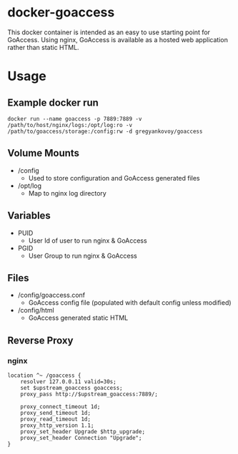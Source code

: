 # docker-goaccess
This docker container is intended as an easy to use starting point for GoAccess. Using nginx, GoAccess is available as a hosted web application rather than static HTML.

# Usage
## Example docker run
```
docker run --name goaccess -p 7889:7889 -v /path/to/host/nginx/logs:/opt/log:ro -v /path/to/goaccess/storage:/config:rw -d gregyankovoy/goaccess
```

## Volume Mounts
- /config
  - Used to store configuration and GoAccess generated files
- /opt/log
  - Map to nginx log directory

## Variables
- PUID 
  - User Id of user to run nginx & GoAccess
- PGID 
  - User Group to run nginx & GoAccess

## Files
- /config/goaccess.conf
  - GoAccess config file (populated with default config unless modified)
- /config/html
  - GoAccess generated static HTML

## Reverse Proxy
### nginx
```
location ^~ /goaccess {
    resolver 127.0.0.11 valid=30s;
    set $upstream_goaccess goaccess;
    proxy_pass http://$upstream_goaccess:7889/;

    proxy_connect_timeout 1d;
    proxy_send_timeout 1d;
    proxy_read_timeout 1d;
    proxy_http_version 1.1;
    proxy_set_header Upgrade $http_upgrade;
    proxy_set_header Connection "Upgrade";
}
```
